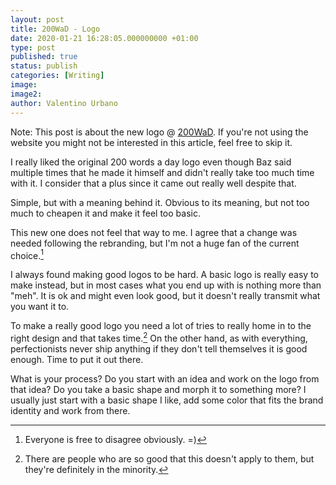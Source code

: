 ```yaml
---
layout: post
title: 200WaD - Logo
date: 2020-01-21 16:28:05.000000000 +01:00
type: post
published: true
status: publish
categories: [Writing]
image:
image2:
author: Valentino Urbano
---
```


Note: This post is about the new logo @ [200WaD][1]. If you're not using the website you might not be interested in this article, feel free to skip it.

I really liked the original 200 words a day logo even though Baz said multiple times that he made it himself and didn't really take too much time with it. I consider that a plus since it came out really well despite that.

Simple, but with a meaning behind it. Obvious to its meaning, but not too much to cheapen it and make it feel too basic.

This new one does not feel that way to me. I agree that a change was needed following the rebranding, but I'm not a huge fan of the current choice.[^1] 

I always found making good logos to be hard. A basic logo is really easy to make instead, but in most cases what you end up with is nothing more than "meh". It is ok and might even look good, but it doesn't really transmit what you want it to.

To make a really good logo you need a lot of tries to really home in to the right design and that takes time.[^2] On the other hand, as with everything, perfectionists never ship anything if they don't tell themselves it is good enough. Time to put it out there.

What is your process? Do you start with an idea and work on the logo from that idea? Do you take a basic shape and morph it to something more? I usually just start with a basic shape I like, add some color that fits the brand identity and work from there.

[^1]: Everyone is free to disagree obviously. =)
[^2]: There are people who are so good that this doesn't apply to them, but they're definitely in the minority.

[1]: https://200wordsaday.com
